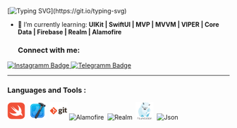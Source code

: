 [![Typing SVG](https://readme-typing-svg.herokuapp.com?size=28&duration=3500&color=217295&center=true&vCenter=true&multiline=true&width=900&height=130&lines=Hi+%F0%9F%91%8B%2C+I'm+Maxim+Samus;A+self-taught+iOS+Developer;Welcome+to+my+GitHub+profile!)](https://git.io/typing-svg)

- 🌱 I’m currently learning: **UIKit | SwiftUI | MVP | MVVM | VIPER | Core Data | Firebase | Realm | Alamofire**

  ### Connect with me:
<div id="badges">
  <a href="https://www.linkedin.com/in/maximsamus/">
    <img width="145px" height="40" src="https://img.shields.io/badge/LinkedIn-blue?logo=linkedin&logoColor=white&style=for-the-badge" alt="Instagramm Badge"/>
  </a>
  <a href="https://t.me/max1m_IosDev">
    <img width="145px" height="40" src="https://img.shields.io/badge/Telegram-2CA5E0?style=for-the-badge&logo=telegram&logoColor=white" alt="Telegramm Badge"/> 
  </a>
</div>
   </div>
   
  ---
  
### Languages and Tools :

<div>
  <img src="https://github.com/devicons/devicon/blob/master/icons/swift/swift-original.svg" title="Swift" alt="Swift" width="40" height="40"/>&nbsp;
  <img src="https://github.com/devicons/devicon/blob/master/icons/xcode/xcode-original.svg" title="XCode" alt="XCode" width="40" height="40"/>&nbsp;
  <img src="https://github.com/devicons/devicon/blob/master/icons/git/git-original-wordmark.svg" title="Git" **alt="Git" width="40" height="40"/>
  <img src="https://avatars.githubusercontent.com/u/7774181?s=200&v=4" title="Alamofire" alt="Alamofire" width="40" height="40"/>&nbsp;
  <img src="https://avatars.githubusercontent.com/u/7575099?s=200&v=4" title="Realm" alt="Realm" width="40" height="40"/>&nbsp;
  <img src="https://github.com/devicons/devicon/blob/master/icons/foundation/foundation-original-wordmark.svg" title="Foundation" alt="Foundation" width="40" height="40"/>&nbsp;
  <img src="https://cdn.icon-icons.com/icons2/2107/PNG/512/file_type_json_official_icon_130502.png" title="Json" alt="Json" width="40" height="40"/>&nbsp;
</div>
